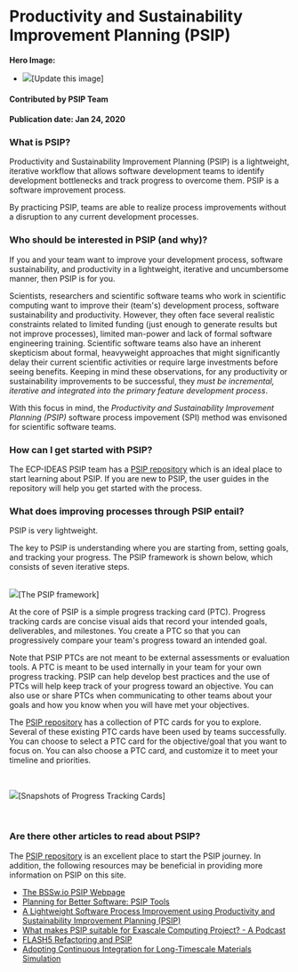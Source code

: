 # Productivity and Sustainability Improvement Planning (PSIP)
 
**Hero Image:**

 - <img src='https://github.com/betterscientificsoftware/images/raw/master/Blog_0120_PSIP_logo_tmp.png' />[Update this image]
 
#### Contributed by PSIP Team
#### Publication date: Jan 24, 2020


### What is PSIP?

Productivity and Sustainability Improvement Planning (PSIP) is a lightweight, iterative workflow that allows software development teams to identify development bottlenecks and track progress to overcome them. PSIP is a software improvement process.

By practicing PSIP, teams are able to realize process improvements without a disruption to any current development processes. 

### Who should be interested in PSIP (and why)?

If you and your team want to improve your development process, software sustainability, and productivity in a lightweight, iterative and uncumbersome manner, then PSIP is for you.

Scientists, researchers and scientific software teams who work in scientific computing want to improve their (team's) development process, software sustainability and productivity. However, they often face several realistic constraints related to limited funding (just enough to generate results but not improve processes), limited man-power and lack of formal software engineering training. Scientific software teams also have an inherent skepticism about formal, heavyweight approaches that might significantly delay their current scientific activities or require large investments before seeing benefits. Keeping in mind these observations, for any productivity or sustainability improvements to be successful, they *must be incremental, iterative and integrated into the primary feature development process*. 

With this focus in mind, the *Productivity and Sustainability Improvement Planning (PSIP)* software process impovement (SPI) method was envisoned for scientific software teams.


### How can I get started with PSIP?

The ECP-IDEAS PSIP team has a [PSIP repository](https://github.com/bssw-psip/practice-guides/blob/master/README.md) which is an ideal place to start learning about PSIP. If you are new to PSIP, the user guides in the repository will help you get started with the process.


<!-- ### How can I contact an IDEAS PSIP team member?
The PSIP team is happy to answer questions or to help you on your quest of improved software sustainability and quality. Please email the PSIP team at [psip@lists.mcs.anl.gov](psip@lists.mcs.anl.gov)
-->

### What does improving processes through PSIP entail?

PSIP is very lightweight. 

The key to PSIP is understanding where you are starting from, setting goals, and tracking your progress. The PSIP framework is shown below, which consists of seven iterative steps.

<br>
<img src='https://github.com/betterscientificsoftware/images/raw/master/Blog_0120_PSIP_Framework.png' class='page lightbox'/>[The PSIP framework]

<br>

At the core of PSIP is a simple progress tracking card (PTC). Progress tracking cards are concise visual aids that record your intended goals, deliverables, and milestones. You create a PTC so that you can progressively compare your team's progress toward an intended goal. 

Note that PSIP PTCs are not meant to be external assessments or evaluation tools. A PTC is meant to be used internally in your team for your own progress tracking. PSIP can help develop best practices and the use of PTCs will help keep track of your progress toward an objective. You can also use or share PTCs when communicating to other teams about your goals and how you know when you will have met your objectives.

The [PSIP repository](https://github.com/bssw-psip/practice-guides/blob/master/README.md) has a collection of PTC cards for you to explore. Several of these existing PTC cards have been used by teams successfully. You can choose to select a PTC card for the objective/goal that you want to focus on. You can also choose a PTC card, and customize it to meet your timeline and priorities. 

<br>

<img src='https://github.com/betterscientificsoftware/images/raw/master/Blog_0120_PTCCards.png' class='page lightbox'/>[Snapshots of Progress Tracking Cards]

<br>


### Are there other articles to read about PSIP?
The [PSIP repository](https://github.com/bssw-psip/practice-guides/blob/master/README.md) is an excellent place to start the PSIP journey. In addition, the following resources may be beneficial in providing more information on PSIP on this site.

- [The BSSw.io PSIP Webpage](https://bssw.io/psip) 
- [Planning for Better Software: PSIP Tools](https://bssw.io/items/planning-for-better-software-psip-tools)
- [A Lightweight Software Process Improvement using Productivity and Sustainability Improvement Planning (PSIP)](https://bssw.io/items/lightweight-software-process-improvement-using-productivity-and-sustainability-improvement-planning-psip)
- [What makes PSIP suitable for Exascale Computing Project? - A Podcast](https://bssw.io/items/what-makes-psip-suitable-for-exascale-computing-project)
- [FLASH5 Refactoring and PSIP](https://bssw.io/blog_posts/flash5-refactoring-and-psip)
- [Adopting Continuous Integration for Long-Timescale Materials Simulation](https://bssw.io/blog_posts/adopting-continuous-integration-for-long-timescale-materials-simulation)


<!---
Publish: no
RSS update: 2020-02-02
Categories: planning, development, reliability
Topics: software process improvement, refactoring, testing
Tags: bssw-blog-article
Level: 2
Prerequisites: default
Aggregate: none
--->

